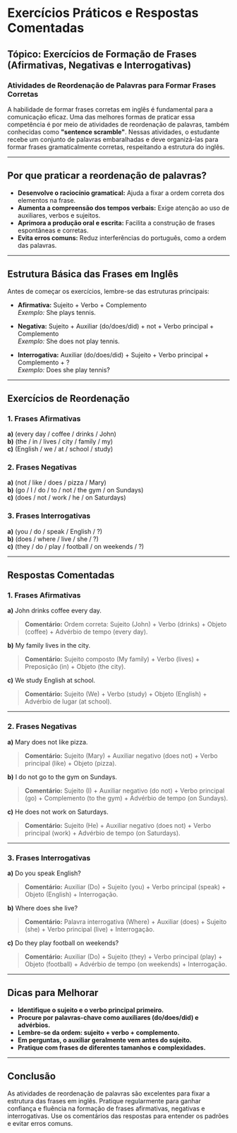 # Exercícios Práticos e Respostas Comentadas

## Tópico: Exercícios de Formação de Frases (Afirmativas, Negativas e Interrogativas)

### Atividades de Reordenação de Palavras para Formar Frases Corretas

A habilidade de formar frases corretas em inglês é fundamental para a comunicação eficaz. Uma das melhores formas de praticar essa competência é por meio de atividades de reordenação de palavras, também conhecidas como **"sentence scramble"**. Nessas atividades, o estudante recebe um conjunto de palavras embaralhadas e deve organizá-las para formar frases gramaticalmente corretas, respeitando a estrutura do inglês.

---

## Por que praticar a reordenação de palavras?

- **Desenvolve o raciocínio gramatical:** Ajuda a fixar a ordem correta dos elementos na frase.
- **Aumenta a compreensão dos tempos verbais:** Exige atenção ao uso de auxiliares, verbos e sujeitos.
- **Aprimora a produção oral e escrita:** Facilita a construção de frases espontâneas e corretas.
- **Evita erros comuns:** Reduz interferências do português, como a ordem das palavras.

---

## Estrutura Básica das Frases em Inglês

Antes de começar os exercícios, lembre-se das estruturas principais:

- **Afirmativa:** Sujeito + Verbo + Complemento  
  _Exemplo:_ She plays tennis.

- **Negativa:** Sujeito + Auxiliar (do/does/did) + not + Verbo principal + Complemento  
  _Exemplo:_ She does not play tennis.

- **Interrogativa:** Auxiliar (do/does/did) + Sujeito + Verbo principal + Complemento + ?  
  _Exemplo:_ Does she play tennis?

---

## Exercícios de Reordenação

### 1. Frases Afirmativas

**a)** (every day / coffee / drinks / John)  
**b)** (the / in / lives / city / family / my)  
**c)** (English / we / at / school / study)

### 2. Frases Negativas

**a)** (not / like / does / pizza / Mary)  
**b)** (go / I / do / to / not / the gym / on Sundays)  
**c)** (does / not / work / he / on Saturdays)

### 3. Frases Interrogativas

**a)** (you / do / speak / English / ?)  
**b)** (does / where / live / she / ?)  
**c)** (they / do / play / football / on weekends / ?)

---

## Respostas Comentadas

### 1. Frases Afirmativas

**a)** John drinks coffee every day.  
> **Comentário:** Ordem correta: Sujeito (John) + Verbo (drinks) + Objeto (coffee) + Advérbio de tempo (every day).

**b)** My family lives in the city.  
> **Comentário:** Sujeito composto (My family) + Verbo (lives) + Preposição (in) + Objeto (the city).

**c)** We study English at school.  
> **Comentário:** Sujeito (We) + Verbo (study) + Objeto (English) + Advérbio de lugar (at school).

---

### 2. Frases Negativas

**a)** Mary does not like pizza.  
> **Comentário:** Sujeito (Mary) + Auxiliar negativo (does not) + Verbo principal (like) + Objeto (pizza).

**b)** I do not go to the gym on Sundays.  
> **Comentário:** Sujeito (I) + Auxiliar negativo (do not) + Verbo principal (go) + Complemento (to the gym) + Advérbio de tempo (on Sundays).

**c)** He does not work on Saturdays.  
> **Comentário:** Sujeito (He) + Auxiliar negativo (does not) + Verbo principal (work) + Advérbio de tempo (on Saturdays).

---

### 3. Frases Interrogativas

**a)** Do you speak English?  
> **Comentário:** Auxiliar (Do) + Sujeito (you) + Verbo principal (speak) + Objeto (English) + Interrogação.

**b)** Where does she live?  
> **Comentário:** Palavra interrogativa (Where) + Auxiliar (does) + Sujeito (she) + Verbo principal (live) + Interrogação.

**c)** Do they play football on weekends?  
> **Comentário:** Auxiliar (Do) + Sujeito (they) + Verbo principal (play) + Objeto (football) + Advérbio de tempo (on weekends) + Interrogação.

---

## Dicas para Melhorar

- **Identifique o sujeito e o verbo principal primeiro.**
- **Procure por palavras-chave como auxiliares (do/does/did) e advérbios.**
- **Lembre-se da ordem: sujeito + verbo + complemento.**
- **Em perguntas, o auxiliar geralmente vem antes do sujeito.**
- **Pratique com frases de diferentes tamanhos e complexidades.**

---

## Conclusão

As atividades de reordenação de palavras são excelentes para fixar a estrutura das frases em inglês. Pratique regularmente para ganhar confiança e fluência na formação de frases afirmativas, negativas e interrogativas. Use os comentários das respostas para entender os padrões e evitar erros comuns.